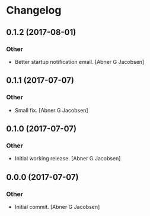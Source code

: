 # Changelog


## 0.1.2 (2017-08-01)

### Other

* Better startup notification email. [Abner G Jacobsen]


## 0.1.1 (2017-07-07)

### Other

* Small fix. [Abner G Jacobsen]


## 0.1.0 (2017-07-07)

### Other

* Initial working release. [Abner G Jacobsen]


## 0.0.0 (2017-07-07)

### Other

* Initial commit. [Abner G Jacobsen]


